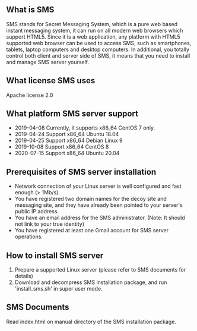 What is SMS
-----------
SMS stands for Secret Messaging System, which is a pure web based instant messaging system, it can run on all modern web browsers which support HTML5.
Since it is a web application, any platform with HTML5 supported web browser can be used to access SMS, such as smartphones, tablets, laptop computers
and desktop computers. In additional, you totally control both client and server side of SMS, it means that you need to install and manage SMS server
yourself.

What license SMS uses
---------------------
Apache license 2.0

What platform SMS server support
--------------------------------
- 2019-04-08  Currently, it supports x86_64 CentOS 7 only.
- 2019-04-24  Support x86_64 Ubuntu 18.04
- 2019-04-25  Support x86_64 Debian Linux 9
- 2019-10-08  Support x86_64 CentOS 8
- 2020-07-15  Support x86_64 Ubuntu 20.04

Prerequisites of SMS server installation
----------------------------------------
- Network connection of your Linux server is well configured and fast enough (> 1Mb/s).
- You have registered two domain names for the decoy site and messaging site, and they have already been pointed to your server's public IP address.
- You have an email address for the SMS administrator. (Note: It should not link to your true identity)
- You have registered at least one Gmail account for SMS server operations.

How to install SMS server
-------------------------
1. Prepare a supported Linux server (please refer to SMS documents for details)
2. Download and decompress SMS installation package, and run 'install_sms.sh' in super user mode.

SMS Documents
-------------
Read index.html on manual directory of the SMS installation package.
